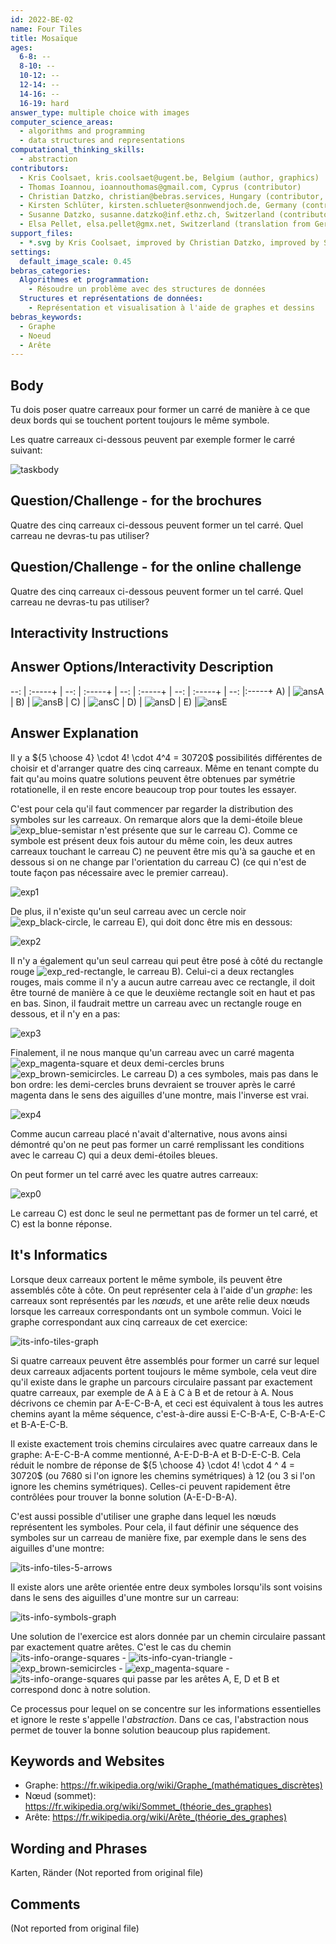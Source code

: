 ```yaml
---
id: 2022-BE-02
name: Four Tiles
title: Mosaïque
ages:
  6-8: --
  8-10: --
  10-12: --
  12-14: --
  14-16: --
  16-19: hard
answer_type: multiple choice with images
computer_science_areas:
  - algorithms and programming
  - data structures and representations
computational_thinking_skills:
  - abstraction
contributors:
  - Kris Coolsaet, kris.coolsaet@ugent.be, Belgium (author, graphics)
  - Thomas Ioannou, ioannouthomas@gmail.com, Cyprus (contributor)
  - Christian Datzko, christian@bebras.services, Hungary (contributor, translation from English into German, graphics)
  - Kirsten Schlüter, kirsten.schlueter@sonnwendjoch.de, Germany (contributor)
  - Susanne Datzko, susanne.datzko@inf.ethz.ch, Switzerland (contributor, graphics)
  - Elsa Pellet, elsa.pellet@gmx.net, Switzerland (translation from German into French)
support_files:
  - *.svg by Kris Coolsaet, improved by Christian Datzko, improved by Susanne Datzko
settings:
  default_image_scale: 0.45
bebras_categories:
  Algorithmes et programmation:
    - Résoudre un problème avec des structures de données
  Structures et représentations de données:
    - Représentation et visualisation à l'aide de graphes et dessins
bebras_keywords:
  - Graphe
  - Noeud
  - Arête
---
```


[taskbody]: graphics//2022-BE-02-taskbody.svg "Situation de départ"
[ansA]: graphics/2022-BE-02-answerA.svg "Solution A"
[ansB]: graphics/2022-BE-02-answerB.svg "Solution B"
[ansC]: graphics/2022-BE-02-answerC.svg "Solution C"
[ansD]: graphics/2022-BE-02-answerD.svg "Solution D"
[ansE]: graphics/2022-BE-02-answerE.svg "Solution E"
[exp0]: graphics/2022-BE-02-explanation0.svg "Explication 0"
[exp1]: graphics/2022-BE-02-explanation1.svg "Explication 1"
[exp2]: graphics/2022-BE-02-explanation2.svg "Explication 2" 
[exp3]: graphics/2022-BE-02-explanation3.svg "Explication 3"
[exp4]: graphics/2022-BE-02-explanation4.svg "Explication 4"
[exp_black-circle]: graphics/2022-BE-02-explanation_black-circle.svg "Explication cercle noir (inline(+0.4ex))"
[exp_blue-semistar]: graphics/2022-BE-02-explanation_blue-semistar.svg "Explication demi-étoile bleue (inline(+0.4ex))"
[exp_brown-semicircles]: graphics/2022-BE-02-explanation_brown-semicircles.svg "Explication demi-cercles bruns (inline(+0.4ex))"
[exp_magenta-square]: graphics/2022-BE-02-explanation_magenta-square.svg "Explication carré magenta"
[exp_red-rectangle]: graphics/2022-BE-02-explanation_red-rectangle.svg "Explication rectangle rouge (inline(+0.4ex))"
[its-info-cyan-triangle]: graphics/2022-BE-02-itsinformatics_cyan-triangle.svg "It's Informatics triangle cyan (inline(+0.4ex))"
[its-info-orange-squares]: graphics/2022-BE-02-itsinformatics_orange-squares.svg "It's Informatics carrés oranges (inline(+0.4ex))"
[its-info-symbols-graph]: graphics/2022-BE-02-itsinformatics_symbols-graph.svg "It's Informatics graphe des symboles"
[its-info-tiles-5-arrows]: graphics/2022-BE-02-itsinformatics_tiles-5-arrows.svg "It's Informatics carreaux 5 flèches"
[its-info-tiles-graph]: graphics/2022-BE-02-itsinformatics_tiles-graph.svg "It's Informatics graphe des carreaux"


## Body

Tu dois poser quatre carreaux pour former un carré de manière à ce que deux bords qui se touchent portent toujours le même symbole.

Les quatre carreaux ci-dessous peuvent par exemple former le carré suivant:

![taskbody]

## Question/Challenge - for the brochures

Quatre des cinq carreaux ci-dessous peuvent former un tel carré. Quel carreau ne devras-tu pas utiliser?


## Question/Challenge - for the online challenge

Quatre des cinq carreaux ci-dessous peuvent former un tel carré. Quel carreau ne devras-tu pas utiliser?


## Interactivity Instructions

<!-- empty -->

## Answer Options/Interactivity Description

--: | :-----+ | --: | :-----+ | --: | :-----+ | --: | :-----+ | --: |:-----+
 A) | ![ansA] |  B) | ![ansB] |  C) | ![ansC] |  D) | ![ansD] | E)  |![ansE]


## Answer Explanation

Il y a ${5 \choose 4}  \cdot 4! \cdot 4^4 = 30720$ possibilités différentes de choisir et d'arranger quatre des cinq carreaux. Même en tenant compte du fait qu'au moins quatre solutions peuvent être obtenues par symétrie rotationelle, il en reste encore beaucoup trop pour toutes les essayer.

C'est pour cela qu'il faut commencer par regarder la distribution des symboles sur les carreaux. On remarque alors que la demi-étoile bleue ![exp_blue-semistar] n'est présente que sur le carreau C). Comme ce symbole est présent deux fois autour du même coin, les deux autres carreaux touchant le carreau C) ne peuvent être mis qu'à sa gauche et en dessous si on ne change par l'orientation du carreau C) (ce qui n'est de toute façon pas nécessaire avec le premier carreau).

![exp1]

De plus, il n'existe qu'un seul carreau avec un cercle noir ![exp_black-circle], le carreau E), qui doit donc être mis en dessous:

![exp2]

Il n'y a également qu'un seul carreau qui peut être posé à côté du rectangle rouge ![exp_red-rectangle], le carreau B). Celui-ci a deux rectangles rouges, mais comme il n'y a aucun autre carreau avec ce rectangle, il doit être tourné de manière à ce que le deuxième rectangle soit en haut et pas en bas. Sinon, il faudrait mettre un carreau avec un rectangle rouge en dessous, et il n'y en a pas:

![exp3]

Finalement, il ne nous manque qu'un carreau avec un carré magenta ![exp_magenta-square] et deux demi-cercles bruns ![exp_brown-semicircles]. Le carreau D) a ces symboles, mais pas dans le bon ordre: les demi-cercles bruns devraient se trouver après le carré magenta dans le sens des aiguilles d'une montre, mais l'inverse est vrai.

![exp4]

Comme aucun carreau placé n'avait d'alternative, nous avons ainsi démontré qu'on ne peut pas former un carré remplissant les conditions avec le carreau C) qui a deux demi-étoiles bleues.

On peut former un tel carré avec les quatre autres carreaux:

![exp0]

Le carreau C) est donc le seul ne permettant pas de former un tel carré, et C) est la bonne réponse.

## It's Informatics

Lorsque deux carreaux portent le même symbole, ils peuvent être assemblés côte à côte. On peut représenter cela à l'aide d'un _graphe_: les carreaux sont représentés par les _nœuds_, et une arête relie deux nœuds lorsque les carreaux correspondants ont un symbole commun. Voici le graphe correspondant aux cinq carreaux de cet exercice:

![its-info-tiles-graph]

Si quatre carreaux peuvent être assemblés pour former un carré sur lequel deux carreaux adjacents portent toujours le même symbole, cela veut dire qu'il existe dans le graphe un parcours circulaire passant par exactement quatre carreaux, par exemple de A à E à C à B et de retour à A. Nous décrivons ce chemin par A-E-C-B-A, et ceci est équivalent à tous les autres chemins ayant la même séquence, c'est-à-dire aussi E-C-B-A-E, C-B-A-E-C et B-A-E-C-B.

Il existe exactement trois chemins circulaires avec quatre carreaux dans le graphe: A-E-C-B-A comme mentionné, A-E-D-B-A et B-D-E-C-B. Cela réduit le nombre de réponse de ${5 \choose 4}  \cdot 4! \cdot 4 ^ 4 = 30720$ (ou $7680$ si l'on ignore les chemins symétriques) à $12$ (ou $3$ si l'on ignore les chemins symétriques). Celles-ci peuvent rapidement être contrôlées pour trouver la bonne solution (A-E-D-B-A).

C'est aussi possible d'utiliser une graphe dans lequel les nœuds représentent les symboles. Pour cela, il faut définir une séquence des symboles sur un carreau de manière fixe, par exemple dans le sens des aiguilles d'une montre:

![its-info-tiles-5-arrows]

Il existe alors une arête orientée entre deux symboles lorsqu'ils sont voisins dans le sens des aiguilles d'une montre sur un carreau:

![its-info-symbols-graph]

Une solution de l'exercice est alors donnée par un chemin circulaire passant par exactement quatre arêtes. C'est le cas du chemin ![its-info-orange-squares] - ![its-info-cyan-triangle] - ![exp_brown-semicircles] - ![exp_magenta-square] - ![its-info-orange-squares] qui passe par les arêtes A, E, D et B et correspond donc à notre solution.

Ce processus pour lequel on se concentre sur les informations essentielles et ignore le reste s'appelle l'_abstraction_. Dans ce cas, l'abstraction nous permet de touver la bonne solution beaucoup plus rapidement.

## Keywords and Websites

 - Graphe: https://fr.wikipedia.org/wiki/Graphe_(mathématiques_discrètes)
 - Nœud (sommet): https://fr.wikipedia.org/wiki/Sommet_(théorie_des_graphes)
 - Arête: https://fr.wikipedia.org/wiki/Arête_(théorie_des_graphes)


## Wording and Phrases
Karten, Ränder
(Not reported from original file)


## Comments

(Not reported from original file)
